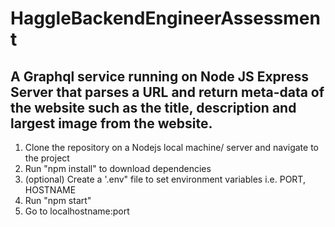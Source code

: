 # HaggleBackendEngineerAssessment
## A Graphql service running on Node JS Express Server that parses a URL and return meta-data of the website such as the title, description and largest image from the website.

1. Clone the repository  on a Nodejs local machine/ server and navigate to the project
2. Run "npm install" to download dependencies
3. (optional) Create a '.env" file to set environment variables i.e. PORT, HOSTNAME 
4. Run "npm start" 
5. Go to localhostname:port
